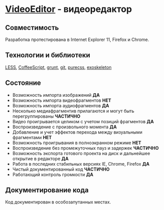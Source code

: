 [VideoEditor](http://xelios20.github.com/videoeditor/) - видеоредактор
==================================================

Совместимость
--------------------------------------
Разработка протестирована в Internet Explorer 11, Firefox и Chrome.


Технологии и библиотеки
--------------------------------------
[LESS](http://lesscss.org/), [CoffeeScript](http://coffeescript.org/), [grunt](http://gruntjs.com/), [git](http://git-scm.com/), [purecss](http://purecss.io/), [exoskeleton](https://github.com/paulmillr/exoskeleton)


Состояние
----------------------------

* Возможность импорта изображений **ДА**
* Возможность импорта видеофрагментов **НЕТ**
* Возможность импорта аудиофрагментов **ДА**
* Несколько медиафрагментив прилагаются и могут быть перегруппированы **ЧАСТИЧНО**
* Видео проигрывается целиком с учетом позиций фрагментов **ДА**
* Воспроизведение с произвольного момента **ДА**
* Добавление и учет эффектов перехода между визуальными фрагментами  **НЕТ**
* Возможность проигрывания в полноэкранном режиме **НЕТ**
* Воспроизведение без промежуточных пауз и задержек **ЧАСТИЧНО**
* Возможность экспорта готового проекта на диск и дальнейшее открытие в редакторе **ДА**
* Работа в последних стабильных версиях IE, Chrome, Firefox **ДА**
* Чистый документированный код **ЧАСТИЧНО**
* Работающий контроль громкости **ДА**

Документирование кода
----------------------------
Код документирован в особозапутанных местах.
